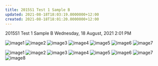 ```yaml
---
title: 2015S1 Test 1 Sample B
updated: 2021-08-18T18:03:19.0000000+12:00
created: 2021-08-18T18:01:20.0000000+12:00
---
```


2015S1 Test 1 Sample B
Wednesday, 18 August, 2021
2:01 PM

![image1](../../../../resources/110452bb59794bccaeb8fa0616b4d8a1.png)
![image2](../../../../resources/29d325debfd34623b5e415ba38767c0f.png)
![image3](../../../../resources/a39bf739feba430784818a13e9c5c110.png)
![image4](../../../../resources/7fe3536b2bb442bbbae69422ce5f903c.png)
![image5](../../../../resources/37c3ee9de1ad4e0aa59a13fae5e50849.png)
![image6](../../../../resources/0065951c0bc34a649646a82b0525839f.png)
![image7](../../../../resources/98c7aef70f4b4b4f9662432cdf157607.png)

![image1](../../../../resources/110452bb59794bccaeb8fa0616b4d8a1.png)
![image2](../../../../resources/29d325debfd34623b5e415ba38767c0f.png)
![image3](../../../../resources/a39bf739feba430784818a13e9c5c110.png)
![image4](../../../../resources/7fe3536b2bb442bbbae69422ce5f903c.png)
![image5](../../../../resources/37c3ee9de1ad4e0aa59a13fae5e50849.png)
![image6](../../../../resources/0065951c0bc34a649646a82b0525839f.png)
![image7](../../../../resources/98c7aef70f4b4b4f9662432cdf157607.png)
![image8](../../../../resources/842d0329ea904548b7a44cf0f002bb3b.png)

